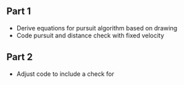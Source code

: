 ## Part 1
- Derive equations for pursuit algorithm based on drawing
- Code pursuit and distance check with fixed velocity

## Part 2 
- Adjust code to include a check for 